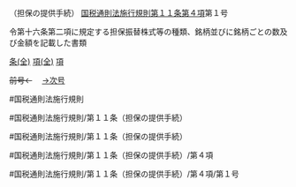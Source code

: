（担保の提供手続）
[国税通則法施行規則第１１条第４項](国税通則法施行規則＿第１１条第４項)第１号

令第十六条第二項に規定する担保振替株式等の種類、銘柄並びに銘柄ごとの数及び金額を記載した書類

[条(全)](国税通則法施行規則＿第１１条_.md)    [項(全)](国税通則法施行規則＿第１１条第４項_.md)    [項](国税通則法施行規則＿第１１条第４項.md)

~~前号←~~　  [→次号](国税通則法施行規則＿第１１条第４項第２号.md)

#国税通則法施行規則

#国税通則法施行規則/第１１条（担保の提供手続）

#国税通則法施行規則/第１１条（担保の提供手続）

#国税通則法施行規則/第１１条（担保の提供手続）/第４項

#国税通則法施行規則/第１１条（担保の提供手続）/第４項/第１号

